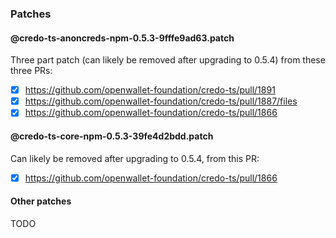 ### Patches
#### @credo-ts-anoncreds-npm-0.5.3-9fffe9ad63.patch 
Three part patch (can likely be removed after upgrading to 0.5.4) from these three PRs:
- [x] https://github.com/openwallet-foundation/credo-ts/pull/1891
- [x] https://github.com/openwallet-foundation/credo-ts/pull/1887/files
- [x] https://github.com/openwallet-foundation/credo-ts/pull/1866

#### @credo-ts-core-npm-0.5.3-39fe4d2bdd.patch
Can likely be removed after upgrading to 0.5.4, from this PR:
- [x] https://github.com/openwallet-foundation/credo-ts/pull/1866

#### Other patches
TODO